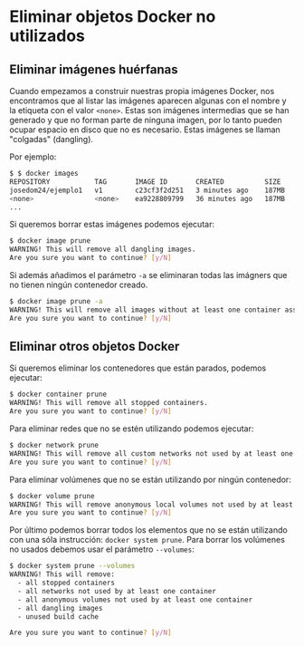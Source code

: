 # Eliminar objetos Docker no utilizados

## Eliminar imágenes huérfanas

Cuando empezamos a construir nuestras propia imágenes Docker, nos encontramos que al listar las imágenes aparecen algunas con el nombre y la etiqueta con el valor `<none>`. Estas son imágenes intermedias que se han generado y que no forman parte de ninguna imagen, por lo tanto pueden ocupar espacio en disco que no es necesario. Estas imágenes se llaman "colgadas" (dangling).

Por ejemplo:

```bash
$ $ docker images
REPOSITORY           TAG       IMAGE ID       CREATED          SIZE
josedom24/ejemplo1   v1        c23cf3f2d251   3 minutes ago    187MB
<none>               <none>    ea9228809799   36 minutes ago   187MB
...
```
Si queremos borrar estas imágenes podemos ejecutar:

```bash
$ docker image prune
WARNING! This will remove all dangling images.
Are you sure you want to continue? [y/N]
```

Si además añadimos el parámetro `-a` se eliminaran todas las imágners que no tienen ningún contenedor creado.

```bash
$ docker image prune -a
WARNING! This will remove all images without at least one container associated to them.
Are you sure you want to continue? [y/N] 
```

## Eliminar otros objetos Docker

Si queremos eliminar los contenedores que están parados, podemos ejecutar:

```bash
$ docker container prune
WARNING! This will remove all stopped containers.
Are you sure you want to continue? [y/N] 
```

Para eliminar redes que no se estén utilizando podemos ejecutar:

```bash
$ docker network prune
WARNING! This will remove all custom networks not used by at least one container.
Are you sure you want to continue? [y/N] 
```

Para eliminar volúmenes que no se están utilizando por ningún contenedor:

```bash
$ docker volume prune
WARNING! This will remove anonymous local volumes not used by at least one container.
Are you sure you want to continue? [y/N] 
```

Por último podemos borrar todos los elementos que no se están utilizando con una sóla instrucción: `docker system prune`. Para borrar los volúmenes no usados debemos usar el parámetro `--volumes`:

```bash
$ docker system prune --volumes
WARNING! This will remove:
  - all stopped containers
  - all networks not used by at least one container
  - all anonymous volumes not used by at least one container
  - all dangling images
  - unused build cache

Are you sure you want to continue? [y/N] 
```



